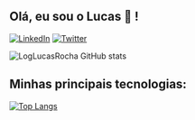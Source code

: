 ## Olá, eu sou o Lucas 👋 !
[![LinkedIn](https://img.shields.io/badge/LinkedIn-0077B5?style=for-the-badge&logo=linkedin&logoColor=white)](https://www.linkedin.com/in/lucas-rocha-dos-santos-3baa8120b/) [![Twitter](https://img.shields.io/badge/Twitter-1DA1F2?style=for-the-badge&logo=twitter&logoColor=white)](https://twitter.com/MrLucasRocha) 

![LogLucasRocha GitHub stats](https://github-readme-stats.vercel.app/api?username=LogLucasRocha&show_icons=true&theme=radical)

## Minhas principais tecnologias:

[![Top Langs](https://github-readme-stats.vercel.app/api/top-langs/?username=LogLucasRocha&layout=donut)](https://github.com/anuraghazra/github-readme-stats)




